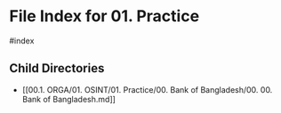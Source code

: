 # File Index for 01. Practice
#index

## Child Directories

- [[00.1. ORGA/01. OSINT/01. Practice/00. Bank of Bangladesh/00. 00. Bank of Bangladesh.md]]

